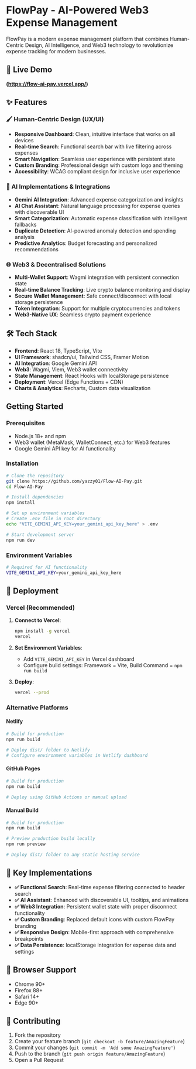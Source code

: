 # FlowPay - AI-Powered Web3 Expense Management

FlowPay is a modern expense management platform that combines Human-Centric Design, AI Intelligence, and Web3 technology to revolutionize expense tracking for modern businesses.

## 🚀 Live Demo

**(https://flow-ai-pay.vercel.app/)**

## ✨ Features

### 🖌 Human-Centric Design (UX/UI)
- **Responsive Dashboard**: Clean, intuitive interface that works on all devices
- **Real-time Search**: Functional search bar with live filtering across expenses
- **Smart Navigation**: Seamless user experience with persistent state
- **Custom Branding**: Professional design with custom logo and theming
- **Accessibility**: WCAG compliant design for inclusive user experience

### 🤖 AI Implementations & Integrations
- **Gemini AI Integration**: Advanced expense categorization and insights
- **AI Chat Assistant**: Natural language processing for expense queries with discoverable UI
- **Smart Categorization**: Automatic expense classification with intelligent fallbacks
- **Duplicate Detection**: AI-powered anomaly detection and spending analysis
- **Predictive Analytics**: Budget forecasting and personalized recommendations

### 🌐 Web3 & Decentralised Solutions
- **Multi-Wallet Support**: Wagmi integration with persistent connection state
- **Real-time Balance Tracking**: Live crypto balance monitoring and display
- **Secure Wallet Management**: Safe connect/disconnect with local storage persistence
- **Token Integration**: Support for multiple cryptocurrencies and tokens
- **Web3-Native UX**: Seamless crypto payment experience

## 🛠 Tech Stack

- **Frontend**: React 18, TypeScript, Vite
- **UI Framework**: shadcn/ui, Tailwind CSS, Framer Motion
- **AI Integration**: Google Gemini API
- **Web3**: Wagmi, Viem, Web3 wallet connectivity
- **State Management**: React Hooks with localStorage persistence
- **Deployment**: Vercel (Edge Functions + CDN)
- **Charts & Analytics**: Recharts, Custom data visualization

## Getting Started

### Prerequisites

- Node.js 18+ and npm
- Web3 wallet (MetaMask, WalletConnect, etc.) for Web3 features
- Google Gemini API key for AI functionality

### Installation

```bash
# Clone the repository
git clone https://github.com/yazzy01/Flow-AI-Pay.git
cd Flow-AI-Pay

# Install dependencies
npm install

# Set up environment variables
# Create .env file in root directory
echo "VITE_GEMINI_API_KEY=your_gemini_api_key_here" > .env

# Start development server
npm run dev
```

### Environment Variables

```bash
# Required for AI functionality
VITE_GEMINI_API_KEY=your_gemini_api_key_here
```

## 🚀 Deployment

### Vercel (Recommended)

1. **Connect to Vercel**:
   ```bash
   npm install -g vercel
   vercel
   ```

2. **Set Environment Variables**:
   - Add `VITE_GEMINI_API_KEY` in Vercel dashboard
   - Configure build settings: Framework = Vite, Build Command = `npm run build`

3. **Deploy**:
   ```bash
   vercel --prod
   ```

### Alternative Platforms

#### Netlify
```bash
# Build for production
npm run build

# Deploy dist/ folder to Netlify
# Configure environment variables in Netlify dashboard
```

#### GitHub Pages
```bash
# Build for production
npm run build

# Deploy using GitHub Actions or manual upload
```

#### Manual Build
```bash
# Build for production
npm run build

# Preview production build locally
npm run preview

# Deploy dist/ folder to any static hosting service
```

## 🌟 Key Implementations

- **✅ Functional Search**: Real-time expense filtering connected to header search
- **✅ AI Assistant**: Enhanced with discoverable UI, tooltips, and animations  
- **✅ Web3 Integration**: Persistent wallet state with proper disconnect functionality
- **✅ Custom Branding**: Replaced default icons with custom FlowPay branding
- **✅ Responsive Design**: Mobile-first approach with comprehensive breakpoints
- **✅ Data Persistence**: localStorage integration for expense data and settings

## 📱 Browser Support

- Chrome 90+
- Firefox 88+  
- Safari 14+
- Edge 90+

## 🤝 Contributing

1. Fork the repository
2. Create your feature branch (`git checkout -b feature/AmazingFeature`)
3. Commit your changes (`git commit -m 'Add some AmazingFeature'`)
4. Push to the branch (`git push origin feature/AmazingFeature`)
5. Open a Pull Request
